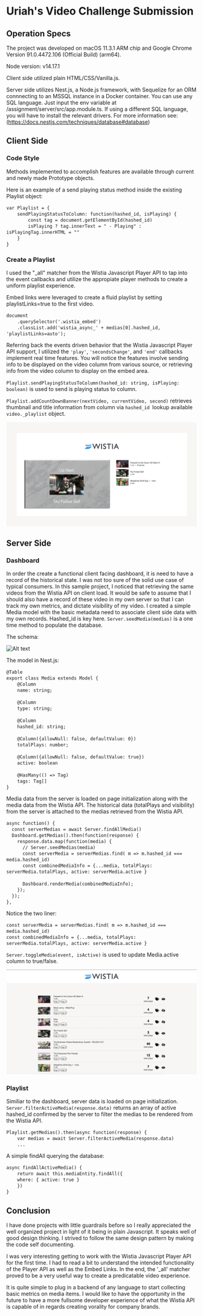 # Uriah's Video Challenge Submission

## Operation Specs 

The project was developed on macOS 11.3.1 ARM chip and Google Chrome Version 91.0.4472.106 (Official Build) (arm64). 

Node version: v14.17.1

Client side utilized plain HTML/CSS/Vanilla.js. 

Server side utilizes Nest.js, a Node.js framework, with Sequelize for an ORM connnecting to an MSSQL instance in a Docker container. You can use any SQL language. Just input the env variable at /assignment/server/src/app.module.ts. If using a different SQL language, you will have to install the relevant drivers. For more information see: (https://docs.nestjs.com/techniques/database#database)

## Client Side 

### Code Style 

Methods implemented to accomplish features are available through current and newly made Prototype objects. 

Here is an example of a send playing status method inside the existing Playlist object:

    var Playlist = {
        sendPlayingStatusToColumn: function(hashed_id, isPlaying) {
            const tag = document.getElementById(hashed_id)
            isPlaying ? tag.innerText = " - Playing" : isPlayingTag.innerHTML = ""
        }
    }

### Create a Playlist

I used the "_all" matcher from the Wistia Javascript Player API to tap into the event callbacks and utilize the appropiate player methods to create a uniform playlist experience. 

Embed links were leveraged to create a fluid playlist by setting playlistLinks=true to the first video.

    document
        .querySelector('.wistia_embed')
        .classList.add('wistia_async_' + medias[0].hashed_id, 'playlistLinks=auto');

Referring back the events driven behavior that the Wistia Javascript Player API support, I utilized the `'play'`, `'secondsChange'`, and `'end'` callbacks implement real time features. You will notice the features involve sending info to be displayed on the video column from various source, or retrieving info from the video column to display on the embed area. 

`Playlist.sendPlayingStatusToColumn(hashed_id: string, isPlaying: boolean)` is used to send is playing status to column. 

`Playlist.addCountDownBanner(nextVideo, currentVideo, second)` retrieves thumbnail and title information from column via `hashed_id `lookup available `video._playlist` object. 

![Alt text](assignment/images/countdown.png "Countdown")


## Server Side

### Dashboard 

In order the create a functional client facing dashboard, it is need to have a record of the historical state. I was not too sure of the solid use case of typical consumers. In this sample project, I noticed that retrieving the same videos from the Wistia API on client load. It would be safe to assume that I should also have a record of these video in my own server so that I can track my own metrics, and dictate visibility of my video. I created a simple Media model with the basic metadata need to associate client side data with my own records. Hashed_id is key here. `Server.seedMedia(medias)` is a one time method to populate the database. 

The schema: 

![Alt text](assignment/images/ERD.png "ERD")


The model in Nest.js: 

    @Table
    export class Media extends Model {
        @Column
        name: string;

        @Column
        type: string;

        @Column
        hashed_id: string;

        @Column({allowNull: false, defaultValue: 0})
        totalPlays: number; 

        @Column({allowNull: false, defaultValue: true})
        active: boolean 

        @HasMany(() => Tag)
        tags: Tag[]
    }

Media data from the server is loaded on page initialization along with the media data from the Wistia API. The historical data (totalPlays and visibility) from the server is attached to the medias retrieved from the Wistia API. 

    async function() {
      const serverMedias = await Server.findAllMedia()
      Dashboard.getMedias().then(function(response) {
        response.data.map(function(media) {
          // Server.seedMedias(media)
          const serverMedia = serverMedias.find( m => m.hashed_id === media.hashed_id)
          const combinedMediaInfo = {...media, totalPlays: serverMedia.totalPlays, active: serverMedia.active }
      
          Dashboard.renderMedia(combinedMediaInfo);
        });
      });
    },

Notice the two liner: 

    const serverMedia = serverMedias.find( m => m.hashed_id === media.hashed_id)
    const combinedMediaInfo = {...media, totalPlays: serverMedia.totalPlays, active: serverMedia.active }

`Server.toggleMedia(event, isActive)` is used to update Media.active column to true/false. 

![Alt text](assignment/images/dashboard.png "Dashboard")


### Playlist 

Similiar to the dashboard, server data is loaded on page initialization. `Server.filterActiveMedia(response.data)` returns an array of active hashed_id confirmed by the server to filter the medias to be rendered from the Wistia API. 

    Playlist.getMedias().then(async function(response) {
        var medias = await Server.filterActiveMedia(response.data)
        ...

A simple findAll querying the database: 

    async findAllActiveMedia() {
        return await this.mediaEntity.findAll({
        where: { active: true }
        })
    }

## Conclusion 

I have done projects with little guardrails before so I really appreciated the well organized project in light of it being in plain Javascript. It speaks well of good design thinking. I strived to follow the same design pattern by making the code self documenting. 

I was very interesting getting to work with the Wistia Javascript Player API for the first time. I had to read a bit to understand the intended functionality of the Player API as well as the Embed Links. In the end, the '_all' matcher proved to be a very useful way to create a predicatable video experience. 

It is quite simple to plug in a backend of any language to start collecting basic metrics on media items. I would like to have the opportunity in the future to have a more fullsome developer experience of what the Wistia API is capable of in regards creating vorality for company brands. 









